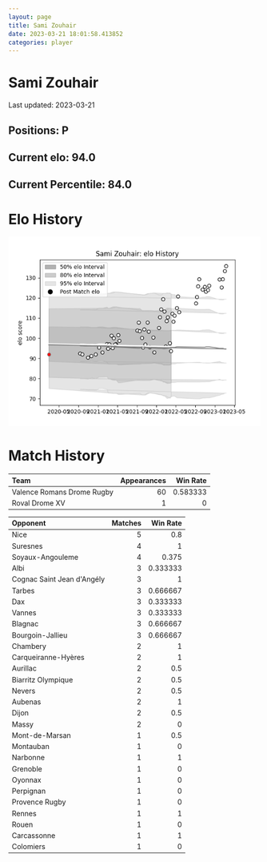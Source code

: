 ```yaml
---  
layout: page  
title: Sami Zouhair  
date: 2023-03-21 18:01:58.413852  
categories: player  
---
```

# Sami Zouhair


Last updated: 2023-03-21
## Positions: P

## Current elo: 94.0

## Current Percentile: 84.0

# Elo History


![elo history](history_SamiZouhair.png)
# Match History


| Team                       |   Appearances |   Win Rate |
|:---------------------------|--------------:|-----------:|
| Valence Romans Drome Rugby |            60 |   0.583333 |
| Roval Drome XV             |             1 |   0        |

| Opponent                   |   Matches |   Win Rate |
|:---------------------------|----------:|-----------:|
| Nice                       |         5 |   0.8      |
| Suresnes                   |         4 |   1        |
| Soyaux-Angouleme           |         4 |   0.375    |
| Albi                       |         3 |   0.333333 |
| Cognac Saint Jean d'Angély |         3 |   1        |
| Tarbes                     |         3 |   0.666667 |
| Dax                        |         3 |   0.333333 |
| Vannes                     |         3 |   0.333333 |
| Blagnac                    |         3 |   0.666667 |
| Bourgoin-Jallieu           |         3 |   0.666667 |
| Chambery                   |         2 |   1        |
| Carqueiranne-Hyères        |         2 |   1        |
| Aurillac                   |         2 |   0.5      |
| Biarritz Olympique         |         2 |   0.5      |
| Nevers                     |         2 |   0.5      |
| Aubenas                    |         2 |   1        |
| Dijon                      |         2 |   0.5      |
| Massy                      |         2 |   0        |
| Mont-de-Marsan             |         1 |   0.5      |
| Montauban                  |         1 |   0        |
| Narbonne                   |         1 |   1        |
| Grenoble                   |         1 |   0        |
| Oyonnax                    |         1 |   0        |
| Perpignan                  |         1 |   0        |
| Provence Rugby             |         1 |   0        |
| Rennes                     |         1 |   1        |
| Rouen                      |         1 |   0        |
| Carcassonne                |         1 |   1        |
| Colomiers                  |         1 |   0        |
